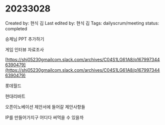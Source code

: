 # 20233028

Created by: 현식 김
Last edited by: 현식 김
Tags: dailyscrum/meeting
status: completed

승제님 PPT 추가하기

게임 인터뷰 자료조사

[https://shj05230gmailcom.slack.com/archives/C04S1LG61A8/p1679973446390479](https://shj05230gmailcom.slack.com/archives/C04S1LG61A8/p1679973446390479)

롯데월드

현대리바트

오픈이노베이션 제안서에 들어갈 제안사항들

IP를 만들어가지구 어디다 써먹을 수 있을까